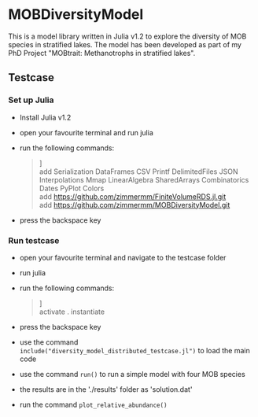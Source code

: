 # MOBDiversityModel

This is a model library written in Julia v1.2 to explore the diversity of MOB species in stratified lakes. The model has been developed as part of my PhD Project "MOBtrait: Methanotrophs in stratified lakes".


## Testcase
### Set up Julia
- Install Julia v1.2
- open your favourite terminal and run julia
- run the following commands:

	> ]<br/>
	> add Serialization DataFrames CSV Printf DelimitedFiles JSON Interpolations Mmap LinearAlgebra SharedArrays Combinatorics Dates PyPlot Colors<br/>
	> add https://github.com/zimmermm/FiniteVolumeRDS.jl.git<br/>
	> add https://github.com/zimmermm/MOBDiversityModel.git

- press the backspace key


### Run testcase
- open your favourite terminal and navigate to the testcase folder
- run julia

- run the following commands:

	> ]<br/>
	> activate .
	> instantiate

- press the backspace key
- use the command `include("diversity_model_distributed_testcase.jl")` to load the main code
- use the command `run()` to run a simple model with four MOB species
- the results are in the './results' folder as 'solution.dat'
- run the command `plot_relative_abundance()`
